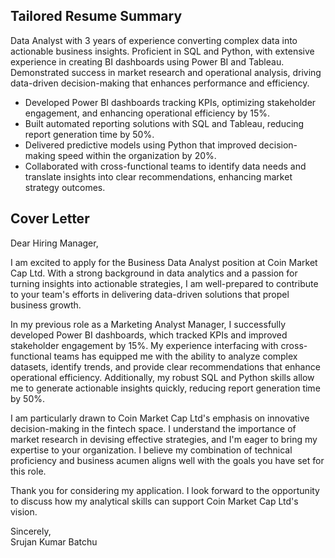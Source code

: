 ## Tailored Resume Summary
Data Analyst with 3 years of experience converting complex data into actionable business insights. Proficient in SQL and Python, with extensive experience in creating BI dashboards using Power BI and Tableau. Demonstrated success in market research and operational analysis, driving data-driven decision-making that enhances performance and efficiency.

- Developed Power BI dashboards tracking KPIs, optimizing stakeholder engagement, and enhancing operational efficiency by 15%.
- Built automated reporting solutions with SQL and Tableau, reducing report generation time by 50%.
- Delivered predictive models using Python that improved decision-making speed within the organization by 20%.
- Collaborated with cross-functional teams to identify data needs and translate insights into clear recommendations, enhancing market strategy outcomes.

## Cover Letter
Dear Hiring Manager,

I am excited to apply for the Business Data Analyst position at Coin Market Cap Ltd. With a strong background in data analytics and a passion for turning insights into actionable strategies, I am well-prepared to contribute to your team's efforts in delivering data-driven solutions that propel business growth.

In my previous role as a Marketing Analyst Manager, I successfully developed Power BI dashboards, which tracked KPIs and improved stakeholder engagement by 15%. My experience interfacing with cross-functional teams has equipped me with the ability to analyze complex datasets, identify trends, and provide clear recommendations that enhance operational efficiency. Additionally, my robust SQL and Python skills allow me to generate actionable insights quickly, reducing report generation time by 50%.

I am particularly drawn to Coin Market Cap Ltd's emphasis on innovative decision-making in the fintech space. I understand the importance of market research in devising effective strategies, and I'm eager to bring my expertise to your organization. I believe my combination of technical proficiency and business acumen aligns well with the goals you have set for this role.

Thank you for considering my application. I look forward to the opportunity to discuss how my analytical skills can support Coin Market Cap Ltd's vision.

Sincerely,  
Srujan Kumar Batchu